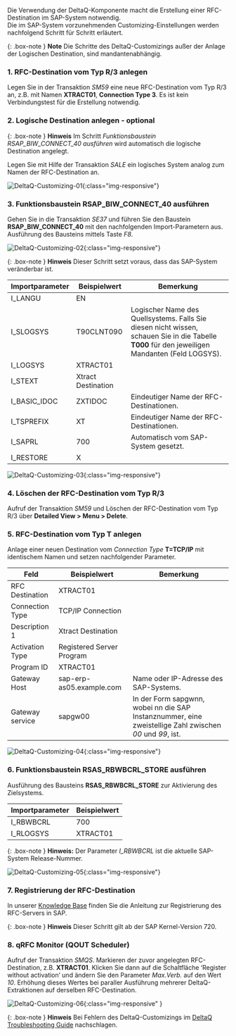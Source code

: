 Die Verwendung der DeltaQ-Komponente macht die Erstellung einer RFC-Destination im SAP-System notwendig. <br>
Die im SAP-System vorzunehmenden Customizing-Einstellungen werden nachfolgend Schritt für Schritt erläutert.

{: .box-note }
**Note** Die Schritte des DeltaQ-Customizings außer der Anlage der Logischen Destination, sind mandantenabhängig.

### 1. RFC-Destination vom Typ R/3 anlegen
Legen Sie in der Transaktion *SM59* eine neue RFC-Destination vom Typ R/3 an, z.B. mit Namen **XTRACT01**, **Connection Type 3**. Es ist kein Verbindungstest für die Erstellung notwendig.

### 2. Logische Destination anlegen - optional

{: .box-note }
**Hinweis** Im Schritt *Funktionsbaustein RSAP_BIW_CONNECT_40 ausführen* wird automatisch die logische Destination angelegt. 

Legen Sie mit Hilfe der Transaktion *SALE* ein logisches System analog zum Namen der RFC-Destination an.

![DeltaQ-Customizing-01](/img/content/DeltaQ-Customizing-01.png){:class="img-responsive"}

### 3. Funktionsbaustein RSAP_BIW_CONNECT_40 ausführen
Gehen Sie in die Transaktion *SE37* und führen Sie den Baustein **RSAP_BIW_CONNECT_40** mit den nachfolgenden Import-Parametern aus. <br>
Ausführung des Bausteins mittels Taste *F8*.

![DeltaQ-Customizing-02](/img/content/DeltaQ-Customizing-02.png){:class="img-responsive"}

{: .box-note }
**Hinweis** Dieser Schritt setzt voraus, dass das SAP-System veränderbar ist.

Importparameter | Beispielwert | Bemerkung
------------ | ------------- | ------------
I_LANGU | EN
I_SLOGSYS | T90CLNT090 | Logischer Name des Quellsystems. Falls Sie diesen nicht wissen, schauen Sie in die Tabelle **T000** für den jeweiligen Mandanten (Feld LOGSYS).
I_LOGSYS | XTRACT01 | 
I_STEXT | Xtract Destination
I_BASIC_IDOC | ZXTIDOC | Eindeutiger Name der RFC-Destinationen.
I_TSPREFIX | XT | Eindeutiger Name der RFC-Destinationen.
I_SAPRL | 700 | Automatisch vom SAP-System gesetzt.
I_RESTORE | X

![DeltaQ-Customizing-03](/img/content/DeltaQ-Customizing-03.png){:class="img-responsive"}

### 4. Löschen der RFC-Destination vom Typ R/3 
Aufruf der Transaktion *SM59* und Löschen der RFC-Destination vom Typ R/3 über **Detailed View > Menu > Delete**.

### 5. RFC-Destination vom Typ T anlegen
Anlage einer neuen Destination vom *Connection Type* **T=TCP/IP** mit identischem Namen und setzen nachfolgender Parameter.

Feld | Beispielwert | Bemerkung
------------ | ------------- | ------------
RFC Destination | XTRACT01 |
Connection Type | TCP/IP Connection |
Description 1| Xtract Destination | 
Activation Type | Registered Server Program |
Program ID | XTRACT01 |
Gateway Host | sap-erp-as05.example.com | Name oder IP-Adresse des SAP-Systems.
Gateway service | sapgw00 | In der Form sapgwnn, wobei nn die SAP Instanznummer, eine zweistellige Zahl zwischen *00* und *99*, ist.

![DeltaQ-Customizing-04](/img/content/DeltaQ-Customizing-04.png){:class="img-responsive"}

### 6. Funktionsbaustein RSAS_RBWBCRL_STORE ausführen
Ausführung des Bausteins **RSAS_RBWBCRL_STORE** zur Aktivierung des Zielsystems.

Importparameter | Beispielwert 
------------ | -------------
I_RBWBCRL | 700 
I_RLOGSYS | XTRACT01

{: .box-note }
**Hinweis:** Der Parameter *I_RBWBCRL* ist die aktuelle SAP-System Release-Nummer.

![DeltaQ-Customizing-05](/img/content/DeltaQ-Customizing-05.png){:class="img-responsive"}

### 7. Registrierung der RFC-Destination  
In unserer [Knowledge Base](https://kb.theobald-software.com/sap/registering-rfc-server-in-sap-releases-in-kernel-release-720-and-higher) finden Sie die Anleitung zur Registrierung des RFC-Servers in SAP. 

{: .box-note }
**Hinweis** Dieser Schritt gilt ab der SAP Kernel-Version 720.

### 8. qRFC Monitor (QOUT Scheduler)
Aufruf der Transaktion *SMQS*. Markieren der zuvor angelegten RFC-Destination, z.B. **XTRACT01**. Klicken Sie dann auf die Schaltfläche ‘Register without activation’ und ändern Sie den Parameter *Max.Verb.* auf den Wert *10*. 
Erhöhung dieses Wertes bei paraller Ausführung mehrerer DeltaQ-Extraktionen auf derselben RFC-Destination.

![DeltaQ-Customizing-06](/img/content/DeltaQ-Customizing-06.png){:class="img-responsive" }

{: .box-note }
**Hinweis** Bei Fehlern des DeltaQ-Customizings im [DeltaQ Troubleshooting Guide](https://kb.theobald-software.com/troubleshooting/deltaq-troubleshooting-guide) nachschlagen.
